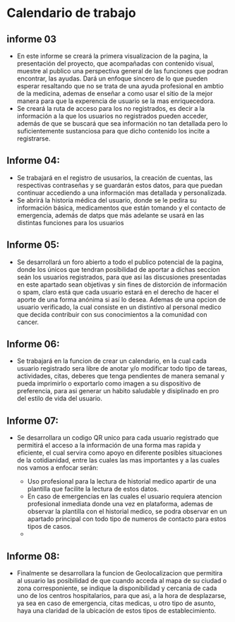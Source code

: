 # Calendario de trabajo

## informe 03

- En este informe se creará la primera visualizacion de la pagina, la presentación del proyecto, que acompañadas con contenido visual, muestre al publico una perspectiva general   de las funciones que podran encontrar, las ayudas. Dará un enfoque sincero de lo que pueden esperar resaltando que no se trata de una ayuda profesional en ambtio de la medicina,    ademas de enseñar a como usar el sitio de la mejor manera para que la experencia de usuario se la mas enriquecedora.
- Se creará la ruta de acceso para los no registrados, es decir a la información a la que los usuarios no registrados pueden acceder, además de que se buscará que sea          información   no tan detallada pero lo suficientemente sustanciosa para que dicho contenido los incite a registrarse.

## Informe 04:

- Se trabajará en el registro de ususarios, la creación de cuentas, las respectivas contraseñas y se guardarán estos datos, para que puedan continuar accediendo a una información   mas detallada y personalizada.
- Se abrirá la historia médica del usuario, donde se le pedira su información básica, medicamentos que están tomando y el contacto de emergencia, además de datps que más adelante se usará en las distintas funciones para los usuarios 

## Informe 05:

- Se desarrollará un foro abierto a todo el publico potencial de la pagina, donde los únicos que tendran posibilidad de aportar a dichas seccion seán los usuarios registrados,   para que asi las discusiones presentadas en este apartado sean objetivas y sin fines de distorción de información o spam,  claro está que cada usuario estará en el derecho de   hacer el aporte de una forma anónima si así lo desea. Ademas de una opcion de usuario verificado, la cual consiste en un distintivo al personal medico que decida contribuir con sus conocimientos a la comunidad con cancer.



## Informe 06:

- Se trabajará en la funcion de crear un calendario, en la cual cada usuario registrado sera libre de anotar y/o modificar todo tipo de tareas, actividades, citas, deberes que     tenga  pendientes de manera semanal y pueda imprimirlo o exportarlo como imagen a su dispositivo de preferencia, para asi generar un habito saludable y disiplinado en pro del   estilo de vida del usuario. 


## Informe 07:

- Se desarrollara un codigo QR unico para cada usuario registrado que permitirá el acceso a la información de una forma mas rapida y eficiente, el cual servira como apoyo en diferente posibles situaciones de la cotidianidad, entre las cuales las mas importantes y a las cuales nos vamos a enfocar serán:

  - Uso profesional para la lectura de historial medico apartir de una plantilla que facilite la lectura de estos datos. 
  - En caso de emergencias en las cuales el usuario requiera atencion profesional inmediata donde una vez en plataforma, ademas de observar la plantilla con el historial medico,   se podra observar en un apartado principal con todo tipo de numeros de contacto para estos tipos de casos.
  - 

## Informe 08:

- Finalmente se desarrollara la funcion de Geolocalizacion que permitira al usuario las posibilidad de que cuando acceda al mapa de su ciudad o zona corresponiente, se indique     la disponibilidad y cercania de cada uno de los centros hospitalarios, para que asi, a la hora de desplazarse, ya sea en caso de emergencia, citas medicas, u otro tipo de       asunto, haya una claridad de la ubicación de estos tipos de establecimiento.
 
